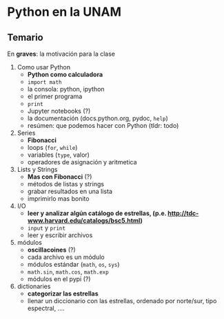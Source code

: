 # Python en la UNAM

## Temario

En **graves**: la motivación para la clase

1. Como usar Python
   - **Python como calculadora**
   - `import math`
   - la consola: python, ipython
   - el primer programa
   - `print`
   - Jupyter notebooks (?)
   - la documentación (docs.python.org, pydoc, `help`)
   - resúmen: que podemos hacer con Python (tldr: todo)
1. Series
   - **Fibonacci**
   - loops (`for`, `while`)
   - variables (`type`, valor)
   - operadores de asignación y aritmetica
1. Lists y Strings
   - **Mas con Fibonacci** (?)
   - métodos de listas y strings
   - grabar resultados en una lista
   - imprimirlo mas bonito
1. I/O
   - **leer y analizar algún catálogo de estrellas, (p.e. http://tdc-www.harvard.edu/catalogs/bsc5.html)**
   - `input` y `print`
   - leer y escribir archivos
1. módulos
   - **oscillacoines** (?)
   - cada archivo es un módulo
   - módulos estándar (`math`, `os`, `sys`)
   - `math.sin`, `math.cos`, `math.exp`
   - módulos en el pypi (?)
1. dictionaries
   - **categorizar las estrellas**
   - llenar un diccionario con las estrellas, ordenado por norte/sur, tipo espectral, ....
   
